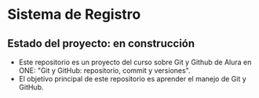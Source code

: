 <h1>Sistema de Registro</h1>

<h2>Estado del proyecto: en construcción</h2>

- Este repositorio es un proyecto del curso sobre Git y Github de Alura en ONE: "Git y GitHub: repositorio, commit y versiones".
- El objetivo principal de este repositorio es aprender el manejo de Git y GitHub.
